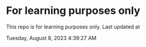 # For learning purposes only
This repo is for learning purposes only.
Last updated at

Tuesday, August 8, 2023 4:39:27 AM

